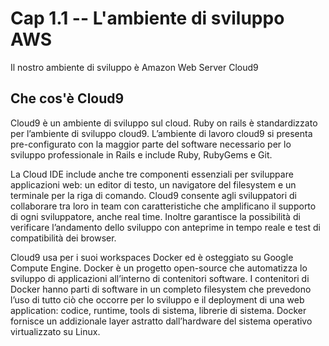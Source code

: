 # <a name="01-01-01"></a> Cap 1.1 -- L'ambiente di sviluppo AWS

Il nostro ambiente di sviluppo è Amazon Web Server Cloud9




## Che cos'è Cloud9

Cloud9 è un ambiente di sviluppo sul cloud. Ruby on rails è standardizzato per l’ambiente di sviluppo cloud9. 
L’ambiente di lavoro cloud9 si presenta pre-configurato con la maggior parte del software necessario per lo sviluppo professionale in Rails e include Ruby, RubyGems e Git. 

La Cloud IDE include anche tre componenti essenziali per sviluppare applicazioni web: un editor di testo, un navigatore del filesystem e un terminale per la riga di comando. 
Cloud9 consente agli sviluppatori di collaborare tra loro in team con caratteristiche che amplificano il supporto di ogni sviluppatore, anche real time. 
Inoltre garantisce la possibilità di verificare l’andamento dello sviluppo con anteprime  in tempo reale e test di compatibilità dei browser. 

Cloud9 usa per i suoi workspaces Docker ed è osteggiato su Google Compute Engine. Docker è un progetto open-source che automatizza lo sviluppo di applicazioni all’interno di contenitori software. I contenitori di Docker hanno parti di software in un completo filesystem che prevedono l’uso di tutto ciò che occorre per lo sviluppo e il deployment di una web application: codice, runtime, tools di sistema, librerie di sistema. Docker fornisce un addizionale layer astratto dall’hardware del sistema operativo virtualizzato su Linux.

